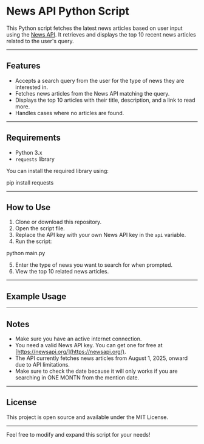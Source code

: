 # News API Python Script

This Python script fetches the latest news articles based on user input using the [News API](https://newsapi.org/). It retrieves and displays the top 10 recent news articles related to the user's query.

---

## Features

- Accepts a search query from the user for the type of news they are interested in.
- Fetches news articles from the News API matching the query.
- Displays the top 10 articles with their title, description, and a link to read more.
- Handles cases where no articles are found.

---

## Requirements

- Python 3.x
- `requests` library

You can install the required library using:

pip install requests


---

## How to Use

1. Clone or download this repository.
2. Open the script file.
3. Replace the API key with your own News API key in the `api` variable.
4. Run the script:

python main.py



5. Enter the type of news you want to search for when prompted.
6. View the top 10 related news articles.

---

## Example Usage


---

## Notes

- Make sure you have an active internet connection.
- You need a valid News API key. You can get one for free at [https://newsapi.org/](https://newsapi.org/).
- The API currently fetches news articles from August 1, 2025, onward due to API limitations.
- Make sure to check the date because it will only works if you are searching in ONE MONTN from the mention date.
---

## License

This project is open source and available under the MIT License.

---

Feel free to modify and expand this script for your needs!

